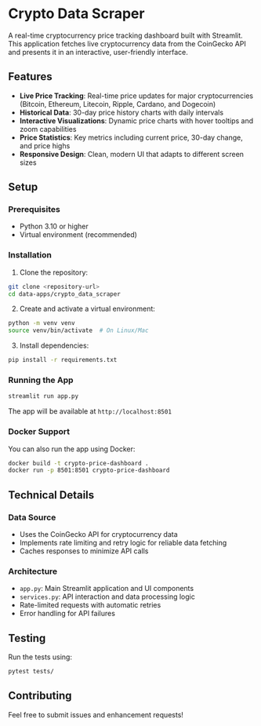 # Crypto Data Scraper

A real-time cryptocurrency price tracking dashboard built with Streamlit. This application fetches live cryptocurrency data from the CoinGecko API and presents it in an interactive, user-friendly interface.

## Features
- **Live Price Tracking**: Real-time price updates for major cryptocurrencies (Bitcoin, Ethereum, Litecoin, Ripple, Cardano, and Dogecoin)
- **Historical Data**: 30-day price history charts with daily intervals
- **Interactive Visualizations**: Dynamic price charts with hover tooltips and zoom capabilities
- **Price Statistics**: Key metrics including current price, 30-day change, and price highs
- **Responsive Design**: Clean, modern UI that adapts to different screen sizes

## Setup

### Prerequisites
- Python 3.10 or higher
- Virtual environment (recommended)

### Installation

1. Clone the repository:
```bash
git clone <repository-url>
cd data-apps/crypto_data_scraper
```

2. Create and activate a virtual environment:
```bash
python -m venv venv
source venv/bin/activate  # On Linux/Mac
```

3. Install dependencies:
```bash
pip install -r requirements.txt
```

### Running the App
```bash
streamlit run app.py
```

The app will be available at `http://localhost:8501`

### Docker Support
You can also run the app using Docker:

```bash
docker build -t crypto-price-dashboard .
docker run -p 8501:8501 crypto-price-dashboard
```

## Technical Details

### Data Source
- Uses the CoinGecko API for cryptocurrency data
- Implements rate limiting and retry logic for reliable data fetching
- Caches responses to minimize API calls

### Architecture
- `app.py`: Main Streamlit application and UI components
- `services.py`: API interaction and data processing logic
- Rate-limited requests with automatic retries
- Error handling for API failures

## Testing
Run the tests using:
```bash
pytest tests/
```

## Contributing
Feel free to submit issues and enhancement requests!